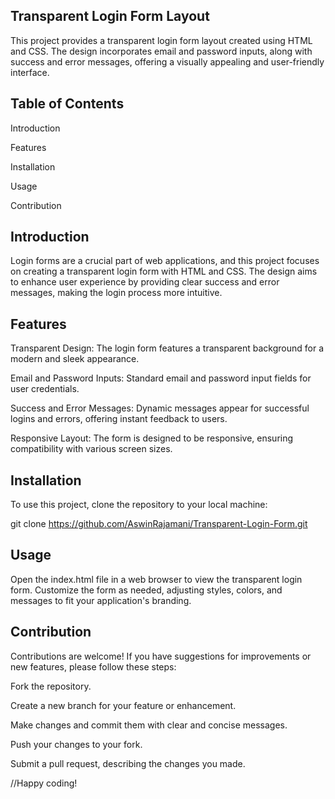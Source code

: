 Transparent Login Form Layout
-----------------------------
This project provides a transparent login form layout created using HTML and CSS. The design incorporates email and password inputs, along with success and error messages, offering a visually appealing and user-friendly interface.

Table of Contents
-----------------
Introduction

Features

Installation

Usage

Contribution

Introduction
------------
Login forms are a crucial part of web applications, and this project focuses on creating a transparent login form with HTML and CSS. The design aims to enhance user experience by providing clear success and error messages, making the login process more intuitive.

Features
--------
Transparent Design: The login form features a transparent background for a modern and sleek appearance.

Email and Password Inputs: Standard email and password input fields for user credentials.

Success and Error Messages: Dynamic messages appear for successful logins and errors, offering instant feedback to users.

Responsive Layout: The form is designed to be responsive, ensuring compatibility with various screen sizes.

Installation
------------
To use this project, clone the repository to your local machine:

git clone https://github.com/AswinRajamani/Transparent-Login-Form.git


Usage
-----
Open the index.html file in a web browser to view the transparent login form. Customize the form as needed, adjusting styles, colors, and messages to fit your application's branding.

Contribution
------------
Contributions are welcome! If you have suggestions for improvements or new features, please follow these steps:

Fork the repository.

Create a new branch for your feature or enhancement.

Make changes and commit them with clear and concise messages.

Push your changes to your fork.

Submit a pull request, describing the changes you made.

//Happy coding!
